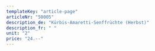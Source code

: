 ```yaml
---
templateKey: "article-page"
articleNr: "50005"
description_de: "Kürbis-Amaretti-Senffrüchte (Herbst)"
description_fr: " "
unit: "2"
price: "24.--"
---
```

